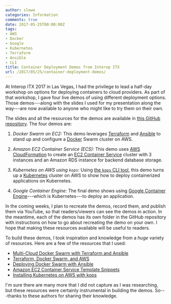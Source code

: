 ```yaml
---
author: slowe
categories: Information
comments: true
date: 2017-05-25T00:00:00Z
tags:
- AWS
- Docker
- Google
- Kubernetes
- Terraform
- Ansible
- CLI
title: Container Deployment Demos from Interop ITX
url: /2017/05/25/container-deployment-demos/
---
```


At Interop ITX 2017 in Las Vegas, I had the privilege to lead a half-day workshop on options for deploying containers to cloud providers. As part of that workshop, I gave four live demos of using different deployment options. Those demos---along with the slides I used for my presentation along the way---are now available to anyone who might like to try them on their own.<!--more-->

The slides and all the resources for the demos are available in [this GitHub repository][link-6]. The four demos are:

1. _Docker Swarm on EC2:_ This demo leverages [Terraform][link-7] and [Ansible][link-8] to stand up and configure a [Docker][link-9] Swarm cluster on AWS.

2. _Amazon EC2 Container Service (ECS):_ This demo uses [AWS CloudFormation][link-10] to create an [EC2 Container Service][link-11] cluster with 3 instances and an Amazon RDS instance for backend database storage.

3. _Kubernetes on AWS using `kops`_: Using [the `kops` CLI tool][link-12], this demo turns up a [Kubernetes][link-13] cluster on AWS to show how to deploy containerized applications on Kubernetes.

4. _Google Container Engine:_ The final demo shows using [Google Container Engine][link-14]---which is Kubernetes---to deploy an application.

In the coming weeks, I plan to recreate the demos, record them, and publish them via YouTube, so that readers/viewers can see the demos in action. In the meantime, each of the demos has its own folder in the GitHub repository with instructions on how to go about recreating the demo on your own. I hope that making these resources available will be useful to readers.

To build these demos, I took inspiration and knowledge from a _huge_ variety of resources. Here are a few of the resources that I used:

* [Multi-Cloud Docker Swarm with Terraform and Ansible][link-1]
* [Terraform, Docker Swarm, and AWS][link-2]
* [Deploying Docker Swarm with Ansible][link-3]
* [Amazon EC2 Container Service Template Snippets][link-4]
* [Installing Kubernetes on AWS with kops][link-5]

I'm sure there are many more that I did not capture as I was researching, but these resources were certainly instrumental in building the demos. So---thanks to these authors for sharing their knowledge.

[link-1]: https://rsmitty.github.io/Multi-Cloud-Swarm/
[link-2]: http://ngerakines.me/2016/11/20/terraform_docker_swarm_and_aws/
[link-3]: http://thisendout.com/2016/09/13/deploying-docker-swarm-with-ansible/
[link-4]: http://docs.aws.amazon.com/AWSCloudFormation/latest/UserGuide/quickref-ecs.html
[link-5]: http://kubernetes.io/docs/getting-started-guides/kops/
[link-6]: https://github.com/scottslowe/2017-itx-container-workshop
[link-7]: https://www.terraform.io/
[link-8]: https://www.ansible.com/
[link-9]: https://www.docker.com/
[link-10]: https://aws.amazon.com/cloudformation/
[link-11]: https://aws.amazon.com/ecs/
[link-12]: https://github.com/kubernetes/kops
[link-13]: https://kubernetes.io/
[link-14]: https://cloud.google.com/container-engine/
